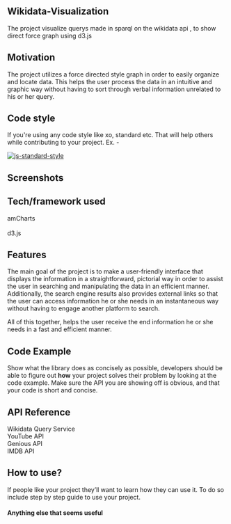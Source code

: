 ## Wikidata-Visualization
The project visualize querys made in sparql on the wikidata api , to show direct force graph using d3.js 


## Motivation
The project utilizes a force directed style graph in order to easily organize and locate data. This helps the user process the data in an intuitive and graphic way without having to sort through verbal information unrelated to his or her query.
## Code style
If you're using any code style like xo, standard etc. That will help others while contributing to your project. Ex. -

[![js-standard-style](https://img.shields.io/badge/code%20style-standard-brightgreen.svg?style=flat)](https://github.com/feross/standard)
 
## Screenshots

## Tech/framework used
amCharts<br/>  
d3.js  

## Features
The main goal of the project is to make a user-friendly interface that displays the information in a straightforward, pictorial way in order to assist the user in searching and manipulating the data in an efficient manner. Additionally, the search engine results also provides external links so that the user can access information he or she needs in an instantaneous way without having to engage another platform to search. <br/>

All of this together, helps the user receive the end information he or she needs in a fast and efficient manner.

## Code Example
Show what the library does as concisely as possible, developers should be able to figure out **how** your project solves their problem by looking at the code example. Make sure the API you are showing off is obvious, and that your code is short and concise.

## API Reference

Wikidata Query Service<br/>
YouTube API<br/>
Genious API<br/>
IMDB API

## How to use?
If people like your project they’ll want to learn how they can use it. To do so include step by step guide to use your project.

#### Anything else that seems useful

